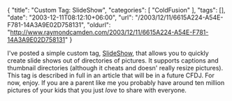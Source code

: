 {
	"title": "Custom Tag: SlideShow",
	"categories": [
		"ColdFusion"
	],
	"tags": [],
	"date": "2003-12-11T08:12:10+06:00",
	"url": "/2003/12/11/6615A224-A54E-F781-14A3A9E02D758131",
	"oldurl": "http://www.raymondcamden.com/2003/12/11/6615A224-A54E-F781-14A3A9E02D758131"
}

I've posted a simple custom tag, <a href="http://www.camdenfamily.com/morpheus/downloads/slideshow.zip">SlideShow</a>, that allows you to quickly create slide shows out of directories of pictures. It supports captions and thumbnail directories (although it cheats and doesn' really resize pictures). This tag is described in full in an article that will be in a future CFDJ. For now, enjoy. If you are a parent like me you probably have around ten million pictures of your kids that you just <i>love</i> to share with everyone.